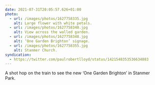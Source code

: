 ```yaml
---
date: 2021-07-31T20:05:57.626+01:00
photo:
  - url: /images/photos/1627758335.jpg
    alt: Large flower with white petals.
  - url: /images/photos/1627758340.jpg
    alt: View across the walled garden.
  - url: /images/photos/1627758348.jpg
    alt: ‘One Garden Brighton’ signage.
  - url: /images/photos/1627758355.jpg
    alt: Stanmer Church.
syndication:
  - https://twitter.com/paulrobertlloyd/status/1421548353536634883
---
```

A shot hop on the train to see the new ‘One Garden Brighton’ in Stanmer Park.
